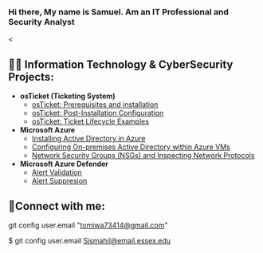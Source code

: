### Hi there, My name is Samuel. Am an IT Professional and Security Analyst

<<h2>👨‍💻 Information Technology & CyberSecurity Projects:</h2>

- <b>osTicket (Ticketing System)</b>
  - [osTicket: Prerequisites and installation](https://github.com/Sismahil/osticket-prereqs)
  - [osTicket: Post-Installation Configuration](https://github.com/Sismahil/post-install-config)
  - [osTicket: Ticket Lifecycle Examples](https://github.com/Sismahil/ticket-lifecycle)
- <b>Microsoft Azure</b>
  - [Installing Active Directory in Azure](https://github.com/ErnestoAPantoja/install-ad)
  - [Configuring On-premises Active Directory within Azure VMs](https://github.com/Sismahil/configure-ad)
  - [Network Security Groups (NSGs) and Inspecting Network Protocols](https://github.com/Sismahil/azure-network-protocols) 
- <b>Microsoft Azure Defender</b>
  - [Alert Validation](https://github.com/Sismahil/Alert-validation)
  - [Alert Suppresion](https://github.com/Sismahil/Alert-Suppression)
    
<h2>🤳Connect with me:</h2>

git config user.email "tomiwa73414@gmail.com"

$ git config user.email
Sismahil@email.essex.edu


